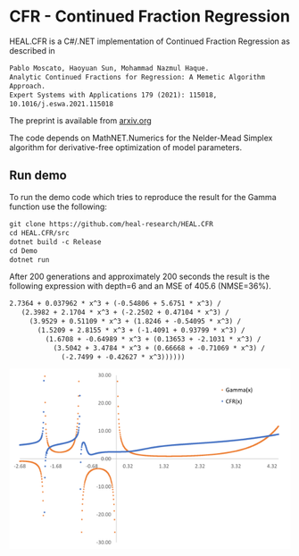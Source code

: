 # CFR - Continued Fraction Regression

HEAL.CFR is a C#/.NET implementation of Continued Fraction Regression as described in 
```
Pablo Moscato, Haoyuan Sun, Mohammad Nazmul Haque.
Analytic Continued Fractions for Regression: A Memetic Algorithm Approach.
Expert Systems with Applications 179 (2021): 115018, 10.1016/j.eswa.2021.115018
```
The preprint is available from [arxiv.org](https://arxiv.org/abs/2001.00624)

The code depends on MathNET.Numerics for the Nelder-Mead Simplex algorithm for derivative-free optimization of model parameters.

## Run demo

To run the demo code which tries to reproduce the result for the Gamma function use the following:
```
git clone https://github.com/heal-research/HEAL.CFR
cd HEAL.CFR/src
dotnet build -c Release
cd Demo
dotnet run
``` 

After 200 generations and approximately 200 seconds the result is the following expression with depth=6 and an MSE of 405.6 (NMSE=36%).

```
2.7364 + 0.037962 * x^3 + (-0.54806 + 5.6751 * x^3) /
   (2.3982 + 2.1704 * x^3 + (-2.2502 + 0.47104 * x^3) / 
     (3.9529 + 0.51109 * x^3 + (1.8246 + -0.54095 * x^3) / 
	   (1.5209 + 2.8155 * x^3 + (-1.4091 + 0.93799 * x^3) / 
	     (1.6708 + -0.64989 * x^3 + (0.13653 + -2.1031 * x^3) / 
		   (3.5042 + 3.4784 * x^3 + (0.66668 + -0.71069 * x^3) / 
		     (-2.7499 + -0.42627 * x^3))))))
```

![Scatter plot for Gamma function](src/Demo/gamma.png)